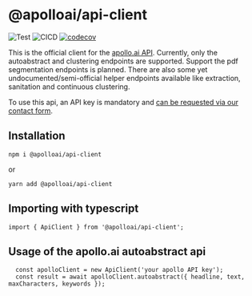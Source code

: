 # @apolloai/api-client

![Test](https://github.com/apolloai/api-client/workflows/Test/badge.svg)
![CICD](https://github.com/apolloai/api-client/workflows/CICD/badge.svg)
[![codecov](https://codecov.io/gh/apolloai/api-client/branch/master/graph/badge.svg)](https://codecov.io/gh/apolloai/api-client)

This is the official client for the [apollo.ai API](https://docs.apollo.ai). Currently, only the autoabstract and clustering endpoints are supported. Support the pdf segmentation endpoints is planned. 
There are also some yet undocumented/semi-official helper endpoints available like extraction, sanitation and continuous clustering.

To use this api, an API key is mandatory and [can be requested via our contact form](https://apollo.ai). 

## Installation

```
npm i @apolloai/api-client 
```

or

```
yarn add @apolloai/api-client 
```

## Importing with typescript

```
import { ApiClient } from '@apolloai/api-client';
```

## Usage of the apollo.ai autoabstract api

```
  const apolloClient = new ApiClient('your apollo API key');
  const result = await apolloClient.autoabstract({ headline, text, maxCharacters, keywords });
```
